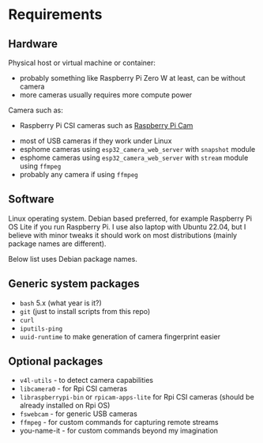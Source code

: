 # Requirements

## Hardware

Physical host or virtual machine or container:

- probably something like Raspberry Pi Zero W at least, can be without camera
- more cameras usually requires more compute power

Camera such as:
<!-- markdown-link-check-disable -->
- Raspberry Pi CSI cameras such as [Raspberry Pi Cam](https://www.raspberrypi.com/documentation/accessories/camera.html)
<!-- markdown-link-check-enable -->
- most of USB cameras if they work under Linux
- esphome cameras using `esp32_camera_web_server` with `snapshot` module
- esphome cameras using `esp32_camera_web_server` with `stream` module using `ffmpeg`
- probably any camera if using `ffmpeg`

## Software

Linux operating system.
Debian based preferred, for example Raspberry Pi OS Lite if you run Raspberry Pi.
I use also laptop with Ubuntu 22.04, but I believe with minor tweaks it should
work on most distributions (mainly package names are different).

Below list uses Debian package names.

## Generic system packages

- `bash` 5.x (what year is it?)
- `git` (just to install scripts from this repo)
- `curl`
- `iputils-ping`
- `uuid-runtime` to make generation of camera fingerprint easier

## Optional packages

- `v4l-utils` - to detect camera capabilities
- `libcamera0` - for Rpi CSI cameras
- `libraspberrypi-bin` or `rpicam-apps-lite` for Rpi CSI cameras
  (should be already installed on Rpi OS)
- `fswebcam` - for generic USB cameras
- `ffmpeg` - for custom commands for capturing remote streams
- you-name-it - for custom commands beyond my imagination
